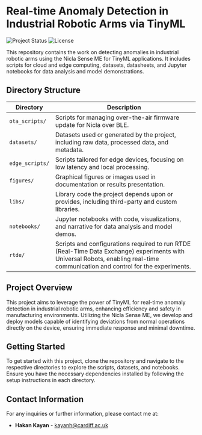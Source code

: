 # Real-time Anomaly Detection in Industrial Robotic Arms via TinyML

![Project Status](https://img.shields.io/badge/status-active-green.svg)
![License](https://img.shields.io/badge/license-MIT-blue.svg)

This repository contains the work on detecting anomalies in industrial robotic arms using the Nicla Sense ME for TinyML applications. It includes scripts for cloud and edge computing, datasets, datasheets, and Jupyter notebooks for data analysis and model demonstrations.

## Directory Structure

| Directory        | Description                                                                                      |
|------------------|--------------------------------------------------------------------------------------------------|
| `ota_scripts/` | Scripts for managing over-the-air firmware update for Nicla over BLE.      |
| `datasets/`      | Datasets used or generated by the project, including raw data, processed data, and metadata.    |
| `edge_scripts/`  | Scripts tailored for edge devices, focusing on low latency and local processing.                 |
| `figures/`       | Graphical figures or images used in documentation or results presentation.                       |
| `libs/`          | Library code the project depends upon or provides, including third-party and custom libraries.  |
| `notebooks/`     | Jupyter notebooks with code, visualizations, and narrative for data analysis and model demos.    |
| `rtde/`          | Scripts and configurations required to run RTDE (Real-Time Data Exchange) experiments with Universal Robots, enabling real-time communication and control for the experiments.    |

## Project Overview

This project aims to leverage the power of TinyML for real-time anomaly detection in industrial robotic arms, enhancing efficiency and safety in manufacturing environments. Utilizing the Nicla Sense ME, we develop and deploy models capable of identifying deviations from normal operations directly on the device, ensuring immediate response and minimal downtime.

## Getting Started

To get started with this project, clone the repository and navigate to the respective directories to explore the scripts, datasets, and notebooks. Ensure you have the necessary dependencies installed by following the setup instructions in each directory.

## Contact Information

For any inquiries or further information, please contact me at:

- **Hakan Kayan** - [kayanh@cardiff.ac.uk](mailto:kayanh@cardiff.ac.uk)
